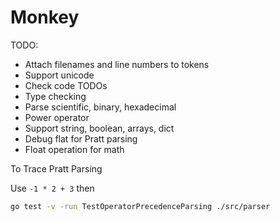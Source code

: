 # Monkey

TODO:
- Attach filenames and line numbers to tokens
- Support unicode
- Check code TODOs
- Type checking
- Parse scientific, binary, hexadecimal
- Power operator
- Support string, boolean, arrays, dict
- Debug flat for Pratt parsing
- Float operation for math

To Trace Pratt Parsing

Use `-1 * 2 + 3` then

```sh
go test -v -run TestOperatorPrecedenceParsing ./src/parser
```
